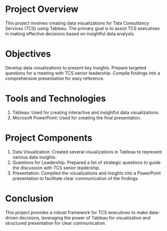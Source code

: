 # Project Overview
This project involves creating data visualizations for Tata Consultancy Services (TCS) using Tableau. The primary goal is to assist TCS executives in making effective decisions based on insightful data analysis.

# Objectives
Develop data visualizations to present key insights.
Prepare targeted questions for a meeting with TCS senior leadership.
Compile findings into a comprehensive presentation for easy reference.

# Tools and Technologies
1) Tableau: Used for creating interactive and insightful data visualizations.
2) Microsoft PowerPoint: Used for creating the final presentation.

# Project Components
1) Data Visualization: Created several visualizations in Tableau to represent various data insights.
2) Questions for Leadership: Prepared a list of strategic questions to guide the discussion with TCS senior leadership.
3) Presentation: Compiled the visualizations and insights into a PowerPoint presentation to facilitate clear communication of the findings.

# Conclusion
This project provides a robust framework for TCS executives to make data-driven decisions, leveraging the power of Tableau for visualization and structured presentation for clear communication.





